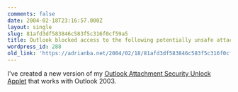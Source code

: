 ```yaml
---
comments: false
date: 2004-02-18T23:16:57.000Z
layout: single
slug: 81afd3df583846c583f5c316f0cf59a5
title: Outlook blocked access to the following potentially unsafe attachments
wordpress_id: 288
old_link: 'https://adrianba.net/2004/02/18/81afd3df583846c583f5c316f0cf59a5/'
---
```

I've created a new version of my
[Outlook
Attachment Security Unlock Applet](/software/ol2k2sec.html) that works with Outlook
2003.
